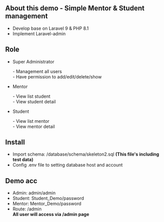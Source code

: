 ## About this demo - Simple Mentor & Student management
- Develop base on Laravel 9 & PHP 8.1
- Implement Laravel-admin

## Role
- Super Administrator
  <p>
    - Management all users <br/>
    - Have permission to add/edit/delete/show
  </p>
- Mentor
  <p>
    - View list student <br/>
    - View student detail
  </p>
- Student
  <p>
    - View list mentor <br/>
    - View mentor detail
  </p>
## Install
- Import schema: /database/schema/skeleton2.sql 
  **(This file's including test data)**<br/>
- Config .env file to setting database host and account
## Demo acc
- Admin: admin/admin
- Student: Student_Demo/password
- Mentor: Mentor_Demo/password
- Route: /admin <br/>
**All user will access via /admin page**
